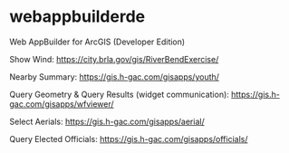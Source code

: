 # webappbuilderde
Web AppBuilder for ArcGIS (Developer Edition)

Show Wind: https://city.brla.gov/gis/RiverBendExercise/

Nearby Summary: https://gis.h-gac.com/gisapps/youth/

Query Geometry & Query Results (widget communication): https://gis.h-gac.com/gisapps/wfviewer/

Select Aerials: https://gis.h-gac.com/gisapps/aerial/

Query Elected Officials: https://gis.h-gac.com/gisapps/officials/
